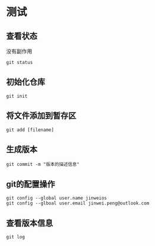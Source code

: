 # 测试

## 查看状态
没有副作用

```shell
git status
```

## 初始化仓库

```shell
git init
```

## 将文件添加到暂存区

```shell
git add [filename]
```

## 生成版本

```shell
git commit -m "版本的描述信息"
```

## git的配置操作

```shell
git config --global user.name jinweios
git config --glboal user.email jinwei.peng@outlook.com
```

## 查看版本信息

```shell
git log
```
